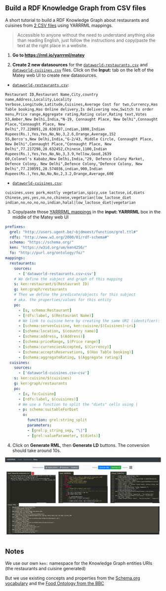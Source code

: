 ## Build a RDF Knowledge Graph from CSV files

A short tutorial to build a RDF Knowledge Graph about restaurants and cuisines from [2 CSV files](https://data.world/mgarfield/restaurants/) using YARRRML mappings. 

> Accessible to anyone without the need to understand anything else than reading English, just follow the instructions and copy/paste the text at the right place in a website.

1. **Go to https://rml.io/yarrrml/matey**

2. **Create 2 new datasources** for the [`dataworld-restaurants.csv`](/dataworld-restaurants.csv) and [`dataworld-cuisines.csv`](/dataworld-cuisines.csv) files. Click on the **Input:** tab on the left of the Matey web UI to create new datasources.
* [`dataworld-restaurants.csv`](/dataworld-restaurants.csv):

```
Restaurant ID,Restaurant Name,City,country name,Address,Locality,Locality Verbose,Longitude,Latitude,Cuisines,Average Cost for two,Currency,Has Table booking,Has Online delivery,Is delivering now,Switch to order menu,Price range,Aggregate rating,Rating color,Rating text,Votes
53,Amber,New Delhi,India,"N-19, Connaught Place, New Delhi",Connaught Place,"Connaught Place, New Delhi",77.220891,28.630197,indian,1800,Indian Rupees(Rs.),Yes,Yes,No,No,3,2.6,Orange,Average,152
55,Berco's,New Delhi,India,"G-2/43, Middle Circle, Connaught Place, New Delhi",Connaught Place,"Connaught Place, New Delhi",77.217298,28.632452,Chinese,1100,Indian Rupees(Rs.),Yes,Yes,No,No,3,3.9,Yellow,Good,2639
60,Colonel's Kababz,New Delhi,India,"29, Defence Colony Market, Defence Colony, New Delhi",Defence Colony,"Defence Colony, New Delhi",77.230591,28.574036,indian,900,Indian Rupees(Rs.),Yes,No,No,No,2,3.2,Orange,Average,600
```

* [`dataworld-cuisines.csv`](/dataworld-cuisines.csv):

```
cuisines,uses pork,mostly vegetarian,spicy,use lactose,id,diets
Chinese,yes,yes,no,no,chinese,vegetarian|low_lactose_diet
indian,no,no,no,no,indian,halal|low_lactose_diet|vegetarian
```

3. Copy/paste those [YARRRML mappings](/mappings.yarrr.yml) in the **input: YARRRML** box in the middle of the Matey web UI

```yaml
prefixes:
  grel: "http://users.ugent.be/~bjdmeest/function/grel.ttl#"
  rdfs: "http://www.w3.org/2000/01/rdf-schema#"
  schema: "https://schema.org/"
  ken: "https://w3id.org/um/ken4256/"
  fo: "http://purl.org/ontology/fo/"
mappings:
  restaurants:
    sources:
      - ['dataworld-restaurants.csv~csv']
    # We define the subject and graph of this mapping
    s: ken:restaurant/$(Restaurant ID)
    g: ken:graph/restaurants
    # Then we define the predicate/objects for this subject
    # aka. the properties/values for this entity
    po:
      - [a, schema:Restaurant]
      - [rdfs:label, $(Restaurant Name)]
      # We link to cuisine here by creating the same URI (identifier):
      - [schema:servesCuisine, ken:cuisine/$(Cuisines)~iri]
      - [schema:location, $(country name)]
      - [schema:address, $(Address)]
      - [schema:priceRange, $(Price range)]
      - [schema:currenciesAccepted, $(Currency)]
      - [schema:acceptsReservations, $(Has Table booking)]
      - [schema:aggregateRating, $(Aggregate rating)]
  cuisines:
    sources:
      - ['dataworld-cuisines.csv~csv']
    s: ken:cuisine/$(cuisines)
    g: ken:graph/restaurants
    po:
      - [a, fo:Cuisine]
      - [rdfs:label, $(cuisines)]
      # We use a function to split the "diets" cells using |
      - p: schema:suitableForDiet
        o:
          function: grel:string_split
          parameters:
          - [grel:p_string_sep, "\|"]
          - [grel:valueParameter, $(diets)]
```

4. Click on **Generate RML**, then **Generate LD** buttons. The conversion should take around 10s.

![Screenshot of Matey Web UI](screenshot-matey-web-ui.png)

## Notes

We use our own `ken:` namespace for the Knowledge Graph entities URIs (the restaurants and cuisine generated)

But we use existing concepts and properties from the [Schema.org vocabulary](https://schema.org) and the [Food Ontology from the BBC](https://www.bbc.co.uk/ontologies/fo#terms_cuisine)